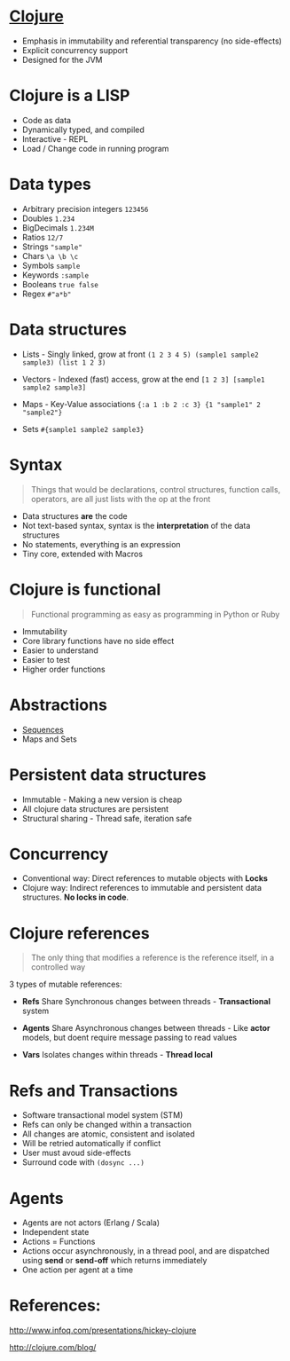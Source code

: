 [Clojure][1]
===============

- Emphasis in immutability and referential transparency (no side-effects)
- Explicit concurrency support
- Designed for the JVM

Clojure is a LISP
=================

- Code as data
- Dynamically typed, and compiled
- Interactive - REPL
- Load / Change code in running program

Data types
=================
- Arbitrary precision integers `123456`
- Doubles `1.234`
- BigDecimals `1.234M`
- Ratios `12/7`
- Strings `"sample"`
- Chars `\a \b \c`
- Symbols `sample`
- Keywords `:sample`
- Booleans `true false`
- Regex `#"a*b"`

Data structures
=================
- Lists - Singly linked, grow at front 
 `(1 2 3 4 5) (sample1 sample2 sample3) (list 1 2 3)`

- Vectors - Indexed (fast) access, grow at the end 
 `[1 2 3] [sample1 sample2 sample3]`

- Maps - Key-Value associations 
 `{:a 1 :b 2 :c 3} {1 "sample1" 2 "sample2"}`

- Sets 
 `#{sample1 sample2 sample3}`

Syntax
=================
> Things that would be declarations, control structures, function calls,
> operators, are all just lists with the op at the front

- Data structures **are** the code
- Not text-based syntax, syntax is the **interpretation** of the data structures
- No statements, everything is an expression
- Tiny core, extended with Macros

Clojure is functional
=================
> Functional programming as easy as programming in Python or Ruby

- Immutability
- Core library functions have no side effect
- Easier to understand
- Easier to test
- Higher order functions

Abstractions
=================
- [Sequences][2]
- Maps and Sets

Persistent data structures
=================
- Immutable - Making a new version is cheap
- All clojure data structures are persistent
- Structural sharing - Thread safe, iteration safe

Concurrency
=================
- Conventional way: Direct references to mutable objects with **Locks**
- Clojure way: Indirect references to immutable and persistent data structures. **No locks in code**.

Clojure references
=================
> The only thing that modifies a reference is the reference itself, in a controlled way

3 types of mutable references:

- **Refs** Share Synchronous changes between threads - **Transactional** system

- **Agents** Share Asynchronous changes between threads - Like **actor** models, but doent require message passing to read values

- **Vars** Isolates changes within threads - **Thread local**


Refs and Transactions
=================
- Software transactional model system (STM)
- Refs can only be changed within a transaction
- All changes are atomic, consistent and isolated
- Will be retried automatically if conflict
- User must avoud side-effects
- Surround code with `(dosync ...)`

Agents
=================
- Agents are not actors (Erlang / Scala)
- Independent state
- Actions = Functions
- Actions occur asynchronously, in a thread pool, and are dispatched using **send** or **send-off** which returns immediately
- One action per agent at a time

References:
=================
http://www.infoq.com/presentations/hickey-clojure

http://clojure.com/blog/

  [1]: http://clojure.org/functional_programming
  [2]: http://clojure.org/sequences  
